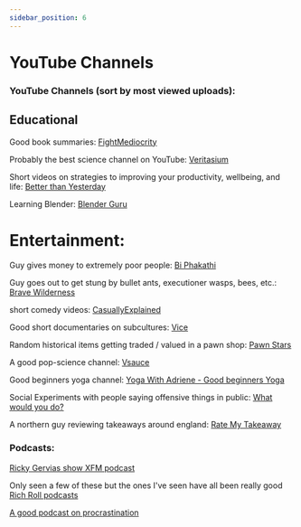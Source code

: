```yaml
---
sidebar_position: 6
---
```


# YouTube Channels

### YouTube Channels (sort by most viewed uploads):

## Educational

Good book summaries:
[FightMediocrity](https://www.youtube.com/c/FightMediocrity/videos?view=0&sort=p&flow=grid)

Probably the best science channel on YouTube:
[Veritasium](https://www.youtube.com/c/veritasium/videos?view=0&sort=p&flow=grid)

Short videos on strategies to improving your productivity, wellbeing, and life:
[Better than Yesterday](https://www.youtube.com/c/BetterThanYesterday/videos?view=0&sort=p&flow=grid)

Learning Blender:
[Blender Guru](https://www.youtube.com/c/BlenderGuruOfficial/videos)



# Entertainment:

Guy gives money to extremely poor people:
[Bi Phakathi](https://www.youtube.com/c/BIPhakathi/videos?view=0&sort=p&flow=grid)

Guy goes out to get stung by bullet ants, executioner wasps, bees, etc.:
[Brave Wilderness](https://www.youtube.com/c/BraveWilderness/videos?view=0&sort=p&flow=grid)

short comedy videos:
[CasuallyExplained](https://www.youtube.com/c/CasuallyExplained/videos?view=0&sort=p&flow=grid)

Good short documentaries on subcultures:
[Vice](https://www.youtube.com/c/VICE/videos?view=0&sort=p&flow=grid)

Random historical items getting traded / valued in a pawn shop:
[Pawn Stars](https://www.youtube.com/c/PawnStars/videos?view=0&sort=p&flow=grid)

A good pop-science channel:
[Vsauce](https://www.youtube.com/c/vsauce1/videos?view=0&sort=p&flow=grid)

Good beginners yoga channel:
[Yoga With Adriene - Good beginners Yoga](https://www.youtube.com/c/yogawithadriene/videos?view=0&sort=p&flow=grid)

Social Experiments with people saying offensive things in public:
[What would you do?](https://www.youtube.com/c/WhatWouldYouDo/videos?view=0&sort=p&flow=grid])

A northern guy reviewing takeaways around england: 
[Rate My Takeaway](https://www.youtube.com/c/RateMyTakeaway/videos?view=0&sort=p&flow=grid)


### Podcasts:

[Ricky Gervias show XFM podcast](https://player.fm/series/the-ricky-gervais-radio-show)

Only seen a few of these but the ones I've seen have all been really good
[Rich Roll podcasts](https://www.youtube.com/c/Richroll/videos?view=0&sort=p&flow=grid)

[A good podcast on procrastination](https://omny.fm/shows/the-one-you-feed/tim-pychyl-on-procrastination)
